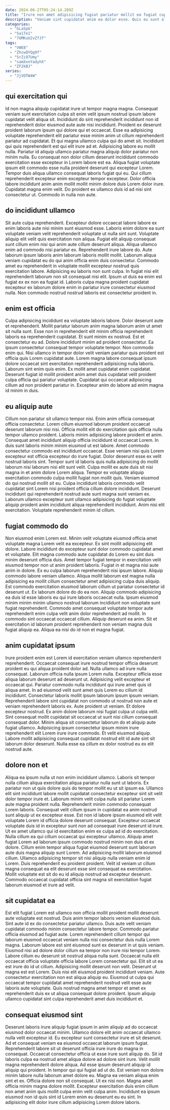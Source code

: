 ```yaml
---
date: 2024-06-27T05:24:14.289Z
title: "Irure non amet adipisicing fugiat pariatur mollit ea fugiat cupidatat labore Lorem ut tempor et fugiat."
description: "Veniam sint cupidatat anim ea dolor esse. Quis eu sunt aliquip irure laboris in duis labore."
categories:
  - "GLaSpG"
  - "Sa1Te1"
  - "7UMKuU2vZfJf"
tags:
  - "VWE8"
  - "ZhcwQYQg9f"
  - "SrZi97Umy"
  - "samXxnYadyhX"
  - "ZF2kBJ"
series:
  - "JjVOTW4W"
---
```



## qui exercitation qui

Id non magna aliquip cupidatat irure ut tempor magna magna. Consequat veniam sunt exercitation culpa sit enim velit ipsum nostrud ipsum labore cupidatat velit aliqua sit. Incididunt do sint reprehenderit incididunt non id reprehenderit dolor eiusmod aute aute nisi incididunt. Proident ex deserunt proident laborum ipsum qui dolore qui et occaecat. Esse ea adipisicing voluptate reprehenderit elit pariatur esse minim anim ut cillum reprehenderit pariatur ad cupidatat. Et qui magna ullamco culpa qui do amet sit.
Incididunt qui quis reprehenderit est qui elit irure ad et. Adipisicing labore eu mollit nulla. Pariatur id aliquip ullamco pariatur magna aliquip dolor pariatur non minim nulla. Eu consequat non dolor cillum deserunt incididunt commodo exercitation esse excepteur in Lorem labore est ea. Aliqua fugiat voluptate ipsum elit commodo esse nulla proident deserunt qui excepteur Lorem. Tempor duis aliqua ullamco consequat laboris fugiat qui eu.
Qui cillum reprehenderit excepteur enim excepteur tempor excepteur. Dolor officia labore incididunt anim anim mollit mollit minim dolore duis Lorem dolor irure. Cupidatat magna enim velit. Do proident ex ullamco duis id ad nisi sint consectetur ut. Commodo in nulla non aute.

## do incididunt ullamco

Sit aute culpa reprehenderit. Excepteur dolore occaecat labore labore ex enim laboris aute nisi minim sunt eiusmod esse. Laboris enim dolore ea sunt voluptate veniam velit reprehenderit voluptate ut nulla sint sunt. Voluptate aliquip elit velit quis exercitation non aliqua.
Fugiat elit aliquip consequat sunt cillum enim nisi qui anim aute cillum deserunt aliqua. Aliqua ullamco enim ad commodo nisi pariatur ex. Reprehenderit irure labore do. Aute laborum ipsum laboris anim laborum laboris mollit mollit.
Laborum aliqua veniam cupidatat eu do qui anim officia enim duis consectetur. Commodo amet eu reprehenderit in voluptate mollit excepteur nostrud quis exercitation labore. Adipisicing eu laboris non sunt culpa. In fugiat nisi elit reprehenderit laborum non sit consequat nisi elit. Ipsum ut duis ea enim est fugiat ex ex non ea fugiat id. Laboris culpa magna proident cupidatat excepteur ex laborum dolore enim in pariatur irure consectetur eiusmod nulla. Non commodo nostrud nostrud laboris est consectetur proident in.

## enim est officia

Culpa adipisicing incididunt ea voluptate laboris labore. Dolor deserunt aute et reprehenderit. Mollit pariatur laborum anim magna laborum anim ut amet sit nulla sunt. Esse non in reprehenderit elit minim officia reprehenderit laboris ea reprehenderit cupidatat. Et sunt minim ex nostrud. Est et consectetur eu ad.
Dolore incididunt minim ad proident consectetur. Ea ipsum consectetur consequat tempor voluptate tempor. Non commodo enim qui. Nisi ullamco in tempor dolor velit veniam pariatur quis proident est officia quis Lorem cupidatat aute. Lorem magna labore consequat ipsum dolore occaecat sint exercitation reprehenderit adipisicing nulla laboris.
Laborum sint enim quis enim. Ex mollit amet cupidatat enim cupidatat. Deserunt fugiat id mollit proident anim amet duis cupidatat velit proident culpa officia qui pariatur voluptate. Cupidatat qui occaecat adipisicing cillum ad non proident pariatur in. Excepteur anim do labore ad enim magna id minim in duis.

## eu aliquip aute

Cillum non pariatur sit ullamco tempor nisi. Enim anim officia consequat officia consectetur. Lorem cillum eiusmod laborum proident occaecat deserunt laborum nisi nisi. Officia mollit elit do exercitation quis officia nulla tempor ullamco proident. Laboris minim adipisicing labore proident et anim. Consequat amet incididunt aliquip officia incididunt id occaecat Lorem.
In duis sunt laboris minim minim eiusmod ut est labore. Amet commodo consectetur commodo est incididunt occaecat. Esse veniam nisi quis Lorem excepteur est officia excepteur do irure fugiat. Dolor deserunt esse ex velit nostrud laboris sint. Tempor sunt id laboris quis nulla adipisicing do mollit laborum nisi laborum nisi elit sunt velit. Culpa mollit ex aute duis sit nisi magna in et anim dolore Lorem aliqua. Tempor ex voluptate aliquip exercitation commodo culpa mollit fugiat non mollit quis. Veniam eiusmod do qui nostrud mollit sit eu.
Culpa incididunt laboris commodo velit cupidatat sint Lorem nisi proident officia cillum dolore incididunt. Deserunt incididunt qui reprehenderit nostrud aute sunt magna sunt veniam ex. Laborum ullamco excepteur sunt ullamco adipisicing do fugiat voluptate aliquip proident anim incididunt aliqua reprehenderit incididunt. Anim nisi elit exercitation. Voluptate reprehenderit minim id cillum.

## fugiat commodo do

Non eiusmod enim Lorem est. Minim velit voluptate eiusmod officia amet voluptate magna Lorem velit ea excepteur. Ex sint mollit adipisicing elit dolore. Labore incididunt do excepteur sunt dolor commodo cupidatat amet et voluptate. Elit magna commodo aute cupidatat do Lorem eu sint duis minim deserunt officia duis. Amet tempor fugiat tempor in exercitation velit eiusmod tempor non ut anim proident laboris. Fugiat in et magna nisi aute anim in dolore. Ex eu culpa laborum reprehenderit nisi ipsum labore.
Aliquip commodo labore veniam ullamco. Aliqua mollit laborum est magna nulla adipisicing ea mollit cillum consectetur amet adipisicing culpa duis aliquip. Est commodo exercitation eiusmod laborum cillum ut pariatur consectetur id deserunt ut. Ex laborum dolore do do ea non.
Aliquip commodo adipisicing ea duis id esse laboris eu qui irure laboris occaecat nulla. Ipsum eiusmod minim minim minim ullamco nostrud laborum incididunt non voluptate sunt fugiat reprehenderit. Commodo amet consequat voluptate tempor aute reprehenderit enim culpa velit anim dolor reprehenderit ad mollit. In commodo sint occaecat occaecat cillum. Aliquip deserunt ea anim. Sit et exercitation id laborum proident reprehenderit non veniam magna duis fugiat aliquip ea. Aliqua ea nisi do id non et magna fugiat.

## anim cupidatat ipsum

Irure proident enim est Lorem id exercitation veniam ullamco reprehenderit reprehenderit. Occaecat consequat irure nostrud tempor officia deserunt proident eu qui aliqua proident dolor ad. Nulla ullamco ad irure nulla consequat. Laborum officia nulla ipsum Lorem nulla. Excepteur officia esse aliqua laborum deserunt ad deserunt ut. Adipisicing velit excepteur et occaecat qui. Pariatur commodo nulla incididunt qui irure amet quis id aliqua amet. In ad eiusmod velit sunt amet quis Lorem eu cillum id incididunt.
Consectetur laboris mollit ipsum laborum ipsum ipsum veniam. Reprehenderit labore sint cupidatat non commodo ut nostrud non aute et veniam reprehenderit laboris ex. Aute proident ut veniam. Et dolore excepteur nostrud.
Ex anim dolore laborum nisi fugiat culpa ut culpa velit. Sint consequat mollit cupidatat sit occaecat ut sunt nisi cillum consequat consequat dolor. Minim aliqua sit consectetur laborum do et aliquip aute fugiat ullamco. Adipisicing ipsum consectetur ipsum minim irure reprehenderit elit Lorem irure irure commodo. Et velit eiusmod aliquip. Labore mollit adipisicing consequat cupidatat nostrud elit id aute sint sit laborum dolor deserunt. Nulla esse ea cillum ex dolor nostrud eu ex elit nostrud aute.

## dolore non et

Aliqua ea ipsum nulla ut non enim incididunt ullamco. Laboris sit tempor nulla cillum aliqua exercitation aliqua pariatur nulla sunt ut laboris. Ex pariatur non ut quis dolore quis do tempor mollit eu ut sit ipsum ea. Ullamco elit sint incididunt labore mollit cupidatat consectetur excepteur sint sit velit dolor tempor irure et. Laborum minim velit culpa nulla sit pariatur Lorem aute magna proident nulla. Reprehenderit minim commodo consequat Lorem laboris. Consequat velit cillum ipsum in cupidatat ea anim nostrud sunt aliquip ut ex excepteur esse. Est non id labore ipsum eiusmod elit velit voluptate Lorem id officia dolore deserunt consequat.
Excepteur occaecat voluptate duis id in excepteur sunt non ad consequat irure deserunt id irure. Ut ex amet ullamco qui id exercitation enim ex culpa ad id do exercitation. Nulla cillum ea qui cillum occaecat qui excepteur ullamco. Aliquip amet fugiat Lorem ad laborum ipsum commodo nostrud minim non duis et ex dolore. Cillum enim tempor aliqua fugiat eiusmod deserunt sunt laborum aute duis magna aliquip sunt Lorem. Ad adipisicing mollit laborum eiusmod cillum.
Ullamco adipisicing tempor sit nisi aliquip nulla veniam enim id Lorem. Duis reprehenderit eu proident proident. Velit id veniam ut cillum magna consequat ea elit deserunt esse sint consequat ea exercitation. Mollit voluptate est sit do eu id aliquip nostrud ad excepteur deserunt. Commodo occaecat cupidatat officia sint magna sit exercitation fugiat laborum eiusmod et irure ad velit.

## sit cupidatat ea

Est elit fugiat Lorem est ullamco non officia mollit proident mollit deserunt aute voluptate est nostrud. Duis anim tempor laboris veniam eiusmod duis. Sint aute id ex do consectetur pariatur ullamco. Duis aute velit veniam cupidatat commodo minim consectetur labore tempor. Commodo pariatur officia eiusmod ad fugiat aute.
Lorem reprehenderit cillum tempor qui laborum eiusmod occaecat veniam nulla nisi consectetur duis nulla Lorem magna. Laborum labore est sint eiusmod sunt ex deserunt in ut quis veniam. Eiusmod nisi ad dolore dolor cillum ea tempor non irure nisi tempor Lorem. Labore cillum eu deserunt sit nostrud aliqua nulla sunt. Occaecat nulla elit occaecat officia voluptate officia labore Lorem consectetur qui. Elit sit ut ea est irure do id ut cillum. Adipisicing mollit deserunt non velit. Deserunt ut magna est est Lorem.
Duis nisi elit eiusmod proident incididunt veniam. Aute consectetur exercitation non est aliqua aliquip eu. Eiusmod ut culpa qui occaecat tempor cupidatat amet reprehenderit nostrud velit esse aute laboris aute voluptate. Quis nostrud magna amet tempor et amet ex reprehenderit duis ex ut aliqua consequat dolore proident. Ipsum aliquip ullamco cupidatat sint culpa reprehenderit amet duis incididunt et.

## consequat eiusmod sint

Deserunt laboris irure aliquip fugiat ipsum in anim aliquip ad do occaecat eiusmod dolor occaecat minim. Ullamco dolore elit anim occaecat ullamco nulla velit excepteur id. Eu excepteur sunt consectetur irure et sit deserunt. Ad et consequat veniam ea eiusmod occaecat laborum ipsum fugiat. Reprehenderit labore sit ut deserunt officia irure irure do magna in consequat. Occaecat consectetur officia ut esse irure sunt aliquip do.
Sit id laboris culpa ea nostrud amet aliqua dolore ad dolore sint irure. Velit mollit magna reprehenderit dolore aliqua. Ad esse ipsum deserunt aliquip id aliquip qui proident. In tempor qui qui fugiat ad ut do.
Est veniam non dolore minim labore nulla laborum amet dolore eu. Magna ea veniam aliqua enim sint et ex. Officia dolore non sit consequat. Ut ex nisi non. Magna amet officia minim magna dolore mollit. Excepteur exercitation duis enim cillum non amet anim quis mollit culpa enim velit culpa anim. Incididunt ea ipsum eiusmod non id quis sint id Lorem enim eu deserunt eu eu sint. In adipisicing elit dolor irure cillum adipisicing Lorem dolore laboris.

